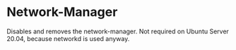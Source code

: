 # Network-Manager

Disables and removes the network-manager. Not required on Ubuntu Server 20.04,
because networkd is used anyway.
